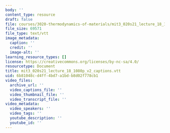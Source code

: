 ```yaml
---
body: ''
content_type: resource
draft: false
file: courses/3020-thermodynamics-of-materials/mit3_020s21_lecture_18_1080p_v2_captions.vtt
file_size: 69571
file_type: text/vtt
image_metadata:
  caption: ''
  credit: ''
  image-alt: ''
learning_resource_types: []
license: https://creativecommons.org/licenses/by-nc-sa/4.0/
resourcetype: Document
title: mit3_020s21_lecture_18_1080p_v2_captions.vtt
uid: 6b81048c-d4ff-4bd7-a1bd-b8d02f778cb1
video_files:
  archive_url: ''
  video_captions_file: ''
  video_thumbnail_file: ''
  video_transcript_file: ''
video_metadata:
  video_speakers: ''
  video_tags: ''
  youtube_description: ''
  youtube_id: ''
---
```

